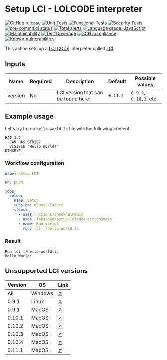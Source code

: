 # Setup LCI - LOLCODE interpreter

![GitHub release](https://img.shields.io/github/v/release/fabasoad/setup-lolcode-action?include_prereleases) ![Unit Tests](https://github.com/fabasoad/setup-lolcode-action/workflows/Unit%20Tests/badge.svg) ![Functional Tests](https://github.com/fabasoad/setup-lolcode-action/workflows/Functional%20Tests/badge.svg) ![Security Tests](https://github.com/fabasoad/setup-lolcode-action/workflows/Security%20Tests/badge.svg) [![pre-commit.ci status](https://results.pre-commit.ci/badge/github/fabasoad/setup-lolcode-action/main.svg)](https://results.pre-commit.ci/latest/github/fabasoad/setup-lolcode-action/main) [![Total alerts](https://img.shields.io/lgtm/alerts/g/fabasoad/setup-lolcode-action.svg?logo=lgtm&logoWidth=18)](https://lgtm.com/projects/g/fabasoad/setup-lolcode-action/alerts/) [![Language grade: JavaScript](https://img.shields.io/lgtm/grade/javascript/g/fabasoad/setup-lolcode-action.svg?logo=lgtm&logoWidth=18)](https://lgtm.com/projects/g/fabasoad/setup-lolcode-action/context:javascript) [![Maintainability](https://api.codeclimate.com/v1/badges/7c26e57f2c17d638150d/maintainability)](https://codeclimate.com/github/fabasoad/setup-lolcode-action/maintainability) [![Test Coverage](https://api.codeclimate.com/v1/badges/7c26e57f2c17d638150d/test_coverage)](https://codeclimate.com/github/fabasoad/setup-lolcode-action/test_coverage) [![BCH compliance](https://bettercodehub.com/edge/badge/fabasoad/setup-lolcode-action?branch=main)](https://bettercodehub.com/) [![Known Vulnerabilities](https://snyk.io/test/github/fabasoad/setup-lolcode-action/badge.svg?targetFile=package.json)](https://snyk.io/test/github/fabasoad/setup-lolcode-action?targetFile=package.json)

This action sets up a [LOLCODE](http://www.lolcode.org/) interpreter called [LCI](https://github.com/justinmeza/lci).

## Inputs

| Name    | Required | Description                                                                  | Default  | Possible values         |
|---------|----------|------------------------------------------------------------------------------|----------|-------------------------|
| version | No       | LCI version that can be found [here](https://github.com/justinmeza/lci/tags) | `0.11.2` | `0.9.2`, `0.10.3`, etc. |

## Example usage

Let's try to run `hello-world.lc` file with the following content:

```cobol
HAI 1.2
  CAN HAS STDIO?
  VISIBLE "Hello World!"
KTHXBYE
```

### Workflow configuration

```yaml
name: Setup LCI

on: push

jobs:
  setup:
    name: Setup
    runs-on: ubuntu-latest
    steps:
      - uses: actions/checkout@main
      - uses: fabasoad/setup-lolcode-action@main
      - name: Run script
        run: lci ./hello-world.lc
```

### Result

```shell
Run lci ./hello-world.lc
Hello World!
```

## Unsupported LCI versions

| Version | OS      | Link                                                                                |
|---------|---------|-------------------------------------------------------------------------------------|
| All     | Windows | [&#x2197;](https://github.com/justinmeza/lci/issues/44)                             |
| 0.9.1   | Linux   | [&#x2197;](https://github.com/fabasoad/setup-lolcode-action/actions/runs/389983860) |
| 0.9.1   | MacOS   | [&#x2197;](https://github.com/fabasoad/setup-lolcode-action/actions/runs/389997992) |
| 0.10.1  | MacOS   | [&#x2197;](https://github.com/fabasoad/setup-lolcode-action/actions/runs/389991819) |
| 0.10.2  | MacOS   | [&#x2197;](https://github.com/fabasoad/setup-lolcode-action/actions/runs/390000387) |
| 0.10.3  | MacOS   | [&#x2197;](https://github.com/fabasoad/setup-lolcode-action/actions/runs/390006821) |
| 0.10.4  | MacOS   | [&#x2197;](https://github.com/fabasoad/setup-lolcode-action/actions/runs/390009999) |
| 0.11.1  | MacOS   | [&#x2197;](https://github.com/fabasoad/setup-lolcode-action/actions/runs/390014038) |
